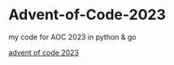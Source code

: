 # Advent-of-Code-2023
my code for AOC 2023 in python & go

[advent of code 2023](https://adventofcode.com/2023)
